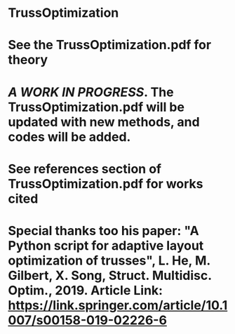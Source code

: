 # TrussOptimization
# See the TrussOptimization.pdf for theory
# *A WORK IN PROGRESS*. The TrussOptimization.pdf will be updated with new methods, and codes will be added.
# See references section of TrussOptimization.pdf for works cited
# Special thanks too his paper: "A Python script for adaptive layout optimization of trusses", L. He, M. Gilbert, X. Song, Struct. Multidisc. Optim., 2019. Article Link: https://link.springer.com/article/10.1007/s00158-019-02226-6 
